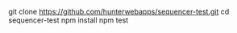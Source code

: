 git clone https://github.com/hunterwebapps/sequencer-test.git
cd sequencer-test
npm install
npm test
